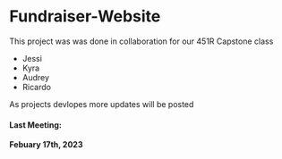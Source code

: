 # Fundraiser-Website
This project was was done in collaboration for our 451R Capstone class
* Jessi 
* Kyra
* Audrey
* Ricardo

As projects devlopes more updates will be posted

#### Last Meeting: 
**Febuary 17th, 2023**
